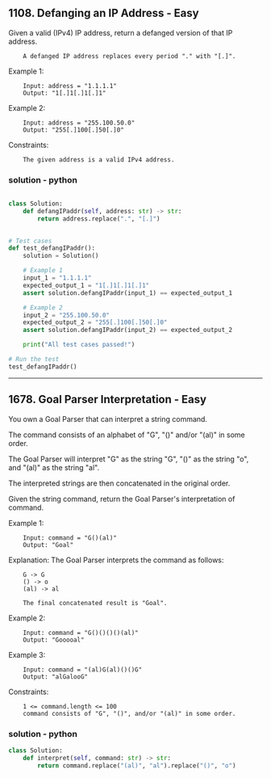 ## 1108. Defanging an IP Address - Easy

Given a valid (IPv4) IP address, return a defanged version of that IP address.

        A defanged IP address replaces every period "." with "[.]".

 

Example 1:

        Input: address = "1.1.1.1"
        Output: "1[.]1[.]1[.]1"

Example 2:

        Input: address = "255.100.50.0"
        Output: "255[.]100[.]50[.]0"
        

Constraints:

        The given address is a valid IPv4 address.


### solution - python
```py

class Solution:
    def defangIPaddr(self, address: str) -> str:
        return address.replace(".", "[.]")

        
# Test cases
def test_defangIPaddr():
    solution = Solution()

    # Example 1
    input_1 = "1.1.1.1"
    expected_output_1 = "1[.]1[.]1[.]1"
    assert solution.defangIPaddr(input_1) == expected_output_1

    # Example 2
    input_2 = "255.100.50.0"
    expected_output_2 = "255[.]100[.]50[.]0"
    assert solution.defangIPaddr(input_2) == expected_output_2

    print("All test cases passed!")

# Run the test
test_defangIPaddr()

```
---

## 1678. Goal Parser Interpretation - Easy

You own a Goal Parser that can interpret a string command. 

The command consists of an alphabet of "G", "()" and/or "(al)" in some order. 

The Goal Parser will interpret "G" as the string "G", "()" as the string "o", and "(al)" as the string "al". 

The interpreted strings are then concatenated in the original order.

Given the string command, return the Goal Parser's interpretation of command.

 

Example 1:

        Input: command = "G()(al)"
        Output: "Goal"
        
Explanation: The Goal Parser interprets the command as follows:

        G -> G
        () -> o
        (al) -> al

        The final concatenated result is "Goal".

Example 2:

        Input: command = "G()()()()(al)"
        Output: "Gooooal"

Example 3:

        Input: command = "(al)G(al)()()G"
        Output: "alGalooG"
        

Constraints:

        1 <= command.length <= 100
        command consists of "G", "()", and/or "(al)" in some order.

### solution - python
```py
class Solution:
    def interpret(self, command: str) -> str:
        return command.replace("(al)", "al").replace("()", "o")
        
```